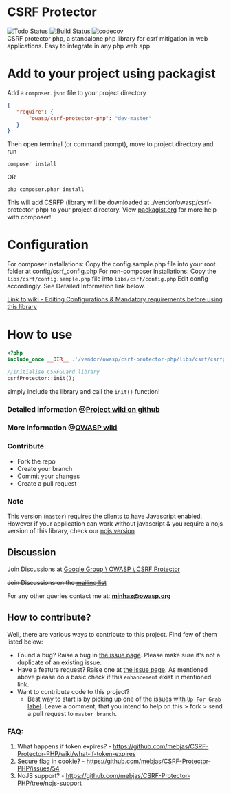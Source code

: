 CSRF Protector
==========================
[![Todo Status](http://todofy.org/b/mebjas/CSRF-Protector-PHP)](http://todofy.org/r/mebjas/CSRF-Protector-PHP) [![Build Status](https://travis-ci.org/mebjas/CSRF-Protector-PHP.svg?branch=master)](https://travis-ci.org/mebjas/CSRF-Protector-PHP)  [![codecov](https://codecov.io/gh/mebjas/CSRF-Protector-PHP/branch/master/graph/badge.svg)](https://codecov.io/gh/mebjas/CSRF-Protector-PHP)
<br>CSRF protector php, a standalone php library for csrf mitigation in web applications. Easy to integrate in any php web app. 

Add to your project using packagist
==========
 Add a `composer.json` file to your project directory
 ```json
 {
    "require": {
        "owasp/csrf-protector-php": "dev-master"
    }
}
```
Then open terminal (or command prompt), move to project directory and run
```shell
composer install
```
OR
```
php composer.phar install
```
This will add CSRFP (library will be downloaded at ./vendor/owasp/csrf-protector-php) to your project directory. View [packagist.org](https://packagist.org/) for more help with composer!

Configuration
==========
For composer installations: Copy the config.sample.php file into your root folder at config/csrf_config.php
For non-composer installations: Copy the `libs/csrf/config.sample.php` file into `libs/csrf/config.php`
Edit config accordingly. See Detailed Information link below.

[Link to wiki - Editing Configurations & Mandatory requirements before using this library](https://github.com/mebjas/CSRF-Protector-PHP/wiki/Configurations)

How to use
==========
```php
<?php
include_once __DIR__ .'/vendor/owasp/csrf-protector-php/libs/csrf/csrfprotector.php';

//Initialise CSRFGuard library
csrfProtector::init();
```
simply include the library and call the `init()` function!

### Detailed information @[Project wiki on github](https://github.com/mebjas/CSRF-Protector-PHP/wiki)

### More information @[OWASP wiki](https://www.owasp.org/index.php/CSRFProtector_Project)

### Contribute

* Fork the repo
* Create your branch
* Commit your changes
* Create a pull request

### Note
This version (`master`) requires the clients to have Javascript enabled. However if your application can work without javascript & you require a nojs version of this library, check our [nojs version](https://github.com/mebjas/CSRF-Protector-PHP/tree/nojs-support)

## Discussion
Join Discussions at [Google Group \ OWASP \ CSRF Protector](https://groups.google.com/a/owasp.org/forum/#!forum/csrfprotector-project)

~~Join Discussions on the [mailing list](https://lists.owasp.org/mailman/listinfo/owasp-csrfprotector)~~

For any other queries contact me at: **minhaz@owasp.org**

## How to contribute?
Well, there are various ways to contribute to this project. Find few of them listed below:
 - Found a bug? Raise a bug in [the issue page](https://github.com/mebjas/CSRF-Protector-PHP/issues?q=is%3Aissue+is%3Aopen+label%3Abug). Please make sure it's not a duplicate of an existing issue.
 - Have a feature request? Raise one at [the issue page](https://github.com/mebjas/CSRF-Protector-PHP/issues?q=is%3Aissue+is%3Aopen+label%3Aenhancement). As mentioned above please do a basic check if this `enhancement` exist in mentioned link.
 - Want to contribute code to this project?
   - Best way to start is by picking up one of [the issues with `Up For Grab` label](https://github.com/mebjas/CSRF-Protector-PHP/issues?q=is%3Aissue+is%3Aopen+label%3A%22Up+For+Grabs%22). Leave a comment, that you intend to help on this > fork > send a pull request to `master branch`.

### FAQ:
1. What happens if token expires? - https://github.com/mebjas/CSRF-Protector-PHP/wiki/what-if-token-expires
2. Secure flag in cookie? - https://github.com/mebjas/CSRF-Protector-PHP/issues/54
3. NoJS support? - https://github.com/mebjas/CSRF-Protector-PHP/tree/nojs-support
